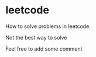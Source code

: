 # leetcode

How to solve problems in leetcode.

Not the best way to solve

Feel free to add some comment
